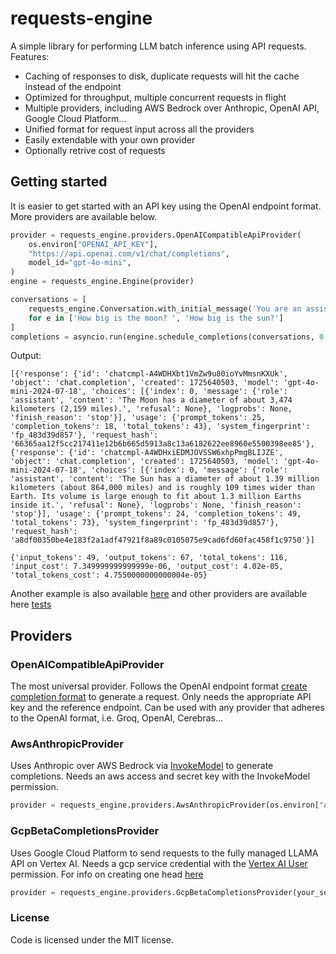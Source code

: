 # requests-engine

A simple library for performing LLM batch inference using API requests. 
Features:
- Caching of responses to disk, duplicate requests will hit the cache instead of the endpoint
- Optimized for throughput, multiple concurrent requests in flight
- Multiple providers, including AWS Bedrock over Anthropic, OpenAI API, Google Cloud Platform...
- Unified format for request input across all the providers
- Easily extendable with your own provider
- Optionally retrive cost of requests 

## Getting started
It is easier to get started with an API key using the OpenAI endpoint format. More providers are available below.
```python
provider = requests_engine.providers.OpenAICompatibleApiProvider(
    os.environ["OPENAI_API_KEY"],
    "https://api.openai.com/v1/chat/completions",
    model_id="gpt-4o-mini",
)
engine = requests_engine.Engine(provider)

conversations = [
    requests_engine.Conversation.with_initial_message('You are an assistant. Answer shortly' 'user', e)
    for e in ['How big is the moon? ', 'How big is the sun?']
]
completions = asyncio.run(engine.schedule_completions(conversations, 0.3, 'example'))
```

Output:
```
[{'response': {'id': 'chatcmpl-A4WDHXbt1VmZw9u80ioYvMmsnKXUk', 'object': 'chat.completion', 'created': 1725640503, 'model': 'gpt-4o-mini-2024-07-18', 'choices': [{'index': 0, 'message': {'role': 'assistant', 'content': 'The Moon has a diameter of about 3,474 kilometers (2,159 miles).', 'refusal': None}, 'logprobs': None, 'finish_reason': 'stop'}], 'usage': {'prompt_tokens': 25, 'completion_tokens': 18, 'total_tokens': 43}, 'system_fingerprint': 'fp_483d39d857'}, 'request_hash': '66365aa12f5cc217411e12b6b665d5913a8c13a6182622ee8960e5500398ee85'}, {'response': {'id': 'chatcmpl-A4WDHxiEDMJOVSSW6xhpPmgBLIJZE', 'object': 'chat.completion', 'created': 1725640503, 'model': 'gpt-4o-mini-2024-07-18', 'choices': [{'index': 0, 'message': {'role': 'assistant', 'content': 'The Sun has a diameter of about 1.39 million kilometers (about 864,000 miles) and is roughly 109 times wider than Earth. Its volume is large enough to fit about 1.3 million Earths inside it.', 'refusal': None}, 'logprobs': None, 'finish_reason': 'stop'}], 'usage': {'prompt_tokens': 24, 'completion_tokens': 49, 'total_tokens': 73}, 'system_fingerprint': 'fp_483d39d857'}, 'request_hash': 'a8df00350be4e183f2a1adf47921f8a89c0105075e9cad6fd60fac458f1c9750'}]
```
```
{'input_tokens': 49, 'output_tokens': 67, 'total_tokens': 116, 'input_cost': 7.349999999999999e-06, 'output_cost': 4.02e-05, 'total_tokens_cost': 4.7550000000000004e-05}
```
Another example is also available [here](examples/main.py) and other providers are available here [tests](tests/test_all_providers.py)

## Providers

### OpenAICompatibleApiProvider
The most universal provider. Follows the OpenAI endpoint format [create completion format](https://platform.openai.com/docs/api-reference/chat/create) to generate a request. Only needs the appropriate API key and the reference endpoint. Can be used with any provider that adheres to the OpenAI format, i.e. Groq, OpenAI, Cerebras...

### AwsAnthropicProvider
Uses Anthropic over AWS Bedrock via [InvokeModel](https://docs.aws.amazon.com/bedrock/latest/APIReference/API_runtime_InvokeModel.html) to generate completions. Needs an aws access and secret key with the InvokeModel permission.
```python
provider = requests_engine.providers.AwsAnthropicProvider(os.environ["AWS_ACCESS_KEY"], os.environ["AWS_SECRET_KEY"])
```

### GcpBetaCompletionsProvider
Uses Google Cloud Platform to send requests to the fully managed LLAMA API on Vertex AI. Needs a gcp service credential with the [Vertex AI User](https://cloud.google.com/vertex-ai/docs/general/access-control#aiplatform.user) permission. For info on creating one head [here](https://cloud.google.com/iam/docs/keys-create-delete)
```python
provider = requests_engine.providers.GcpBetaCompletionsProvider(your_service_account_info_object).
```


### License
Code is licensed under the MIT license.